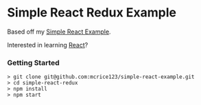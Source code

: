 # Simple React Redux Example

Based off my [Simple React Example](https://github.com/mcrice123/simple-react-example).

Interested in learning [React](https://www.udemy.com/react-redux/)?

### Getting Started


```
> git clone git@github.com:mcrice123/simple-react-example.git
> cd simple-react-redux
> npm install
> npm start
```
